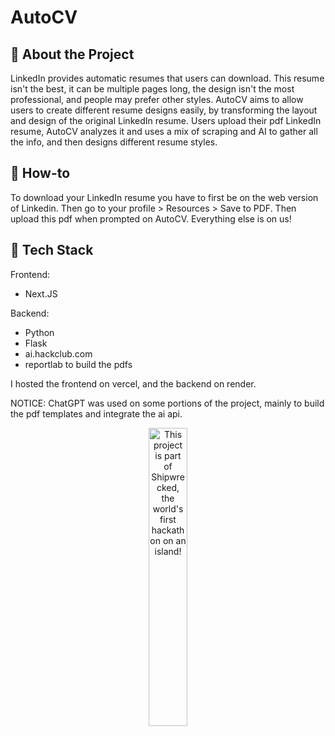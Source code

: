 # AutoCV
## 🌟 About the Project
LinkedIn provides automatic resumes that users can download. This resume isn't the best, it can be multiple pages long, the design isn't the most professional, and people may prefer other styles. AutoCV aims to allow users to create different resume designs easily, by transforming the layout and design of the original LinkedIn resume. Users upload their pdf LinkedIn resume, AutoCV analyzes it and uses a mix of scraping and AI to gather all the info, and then designs different resume styles.

## 🧰 How-to
To download your LinkedIn resume you have to first be on the web version of Linkedin. Then go to your profile > Resources > Save to PDF. Then upload this pdf when prompted on AutoCV. Everything else is on us!

## 👾 Tech Stack
Frontend:
- Next.JS
  
Backend:
- Python
- Flask
- ai.hackclub.com
- reportlab to build the pdfs

I hosted the frontend on vercel, and the backend on render.

NOTICE: ChatGPT was used on some portions of the project, mainly to build the pdf templates and integrate the ai api.

<div align="center">
  <a href="https://shipwrecked.hackclub.com/?t=ghrm" target="_blank">
    <img src="https://hc-cdn.hel1.your-objectstorage.com/s/v3/739361f1d440b17fc9e2f74e49fc185d86cbec14_badge.png" 
         alt="This project is part of Shipwrecked, the world's first hackathon on an island!" 
         style="width: 35%;">
  </a>
</div>
